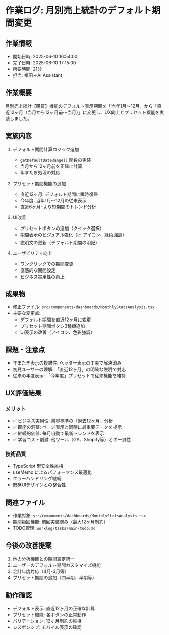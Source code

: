 # 作業ログ: 月別売上統計のデフォルト期間変更

## 作業情報
- 開始日時: 2025-06-10 16:54:00
- 完了日時: 2025-06-10 17:15:00
- 所要時間: 21分
- 担当: 福田＋AI Assistant

## 作業概要
月別売上統計【購買】機能のデフォルト表示期間を「当年1月〜12月」から「直近12ヶ月（当月から12ヶ月前〜当月）」に変更し、UX向上とプリセット機能を実装しました。

## 実施内容
1. デフォルト期間計算ロジック追加
   - `getDefaultDateRange()` 関数の実装
   - 当月から12ヶ月前を正確に計算
   - 年またぎ処理の対応

2. プリセット期間機能の追加
   - 直近12ヶ月: デフォルト期間に瞬時復帰
   - 今年度: 当年1月〜12月の従来表示
   - 直近6ヶ月: より短期間のトレンド分析

3. UI改善
   - プリセットボタンの追加（クイック選択）
   - 期間表示のビジュアル強化（📈 アイコン、緑色強調）
   - 説明文の更新（デフォルト期間の明記）

4. ユーザビリティ向上
   - ワンクリックでの期間変更
   - 直感的な期間設定
   - ビジネス実用性の向上

## 成果物
- 修正ファイル: `src/components/dashboards/MonthlyStatsAnalysis.tsx`
- 主要な変更点:
  - デフォルト期間を直近12ヶ月に変更
  - プリセット期間ボタン3種類追加
  - UI表示の改善（アイコン、色彩強調）

## 課題・注意点
- 年またぎ表示の複雑性: ヘッダー表示の工夫で解決済み
- 初見ユーザーの理解: 「直近12ヶ月」の明確な説明で対応
- 従来の年度表示: 「今年度」プリセットで従来機能を維持

## UX評価結果
### メリット
- ✅ ビジネス実用性: 業界標準の「過去12ヶ月」分析
- ✅ 即座の洞察: ページ表示と同時に最重要データを提示
- ✅ 継続的価値: 毎月自動で最新トレンドを表示
- ✅ 学習コスト削減: 他ツール（GA、Shopify等）との一貫性

### 技術品質
- TypeScript 型安全性維持
- useMemo によるパフォーマンス最適化
- エラーハンドリング継続
- 既存UIデザインとの整合性

## 関連ファイル
- 作業対象: `src/components/dashboards/MonthlyStatsAnalysis.tsx`
- 期間範囲機能: 前回実装済み（最大12ヶ月制約）
- TODO管理: `worklog/tasks/main-todo.md`

## 今後の改善提案
1. 他の分析機能との期間設定統一
2. ユーザーのデフォルト期間カスタマイズ機能
3. 会計年度対応（4月-3月等）
4. プリセット期間の追加（四半期、半期等）

## 動作確認
- デフォルト表示: 直近12ヶ月の正確な計算
- プリセット機能: 各ボタンの正常動作
- バリデーション: 12ヶ月制約の維持
- レスポンシブ: モバイル表示の確認 